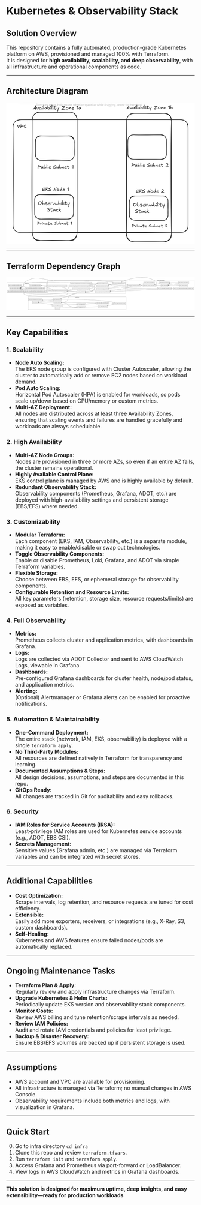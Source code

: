 # Kubernetes & Observability Stack

## Solution Overview

This repository contains a fully automated, production-grade Kubernetes platform on AWS, provisioned and managed 100% with Terraform.  
It is designed for **high availability, scalability, and deep observability**, with all infrastructure and operational components as code.

---

## Architecture Diagram

![Observability EKS Architecture](docs/diagrams/observability_eks_architecture.png)

---

## Terraform Dependency Graph

![Terraform Graph](docs/diagrams/graph.svg)

---

## Key Capabilities

### 1. **Scalability**

- **Node Auto Scaling:**  
  The EKS node group is configured with Cluster Autoscaler, allowing the cluster to automatically add or remove EC2 nodes based on workload demand.
- **Pod Auto Scaling:**  
  Horizontal Pod Autoscaler (HPA) is enabled for workloads, so pods scale up/down based on CPU/memory or custom metrics.
- **Multi-AZ Deployment:**  
  All nodes are distributed across at least three Availability Zones, ensuring that scaling events and failures are handled gracefully and workloads are always schedulable.

### 2. **High Availability**

- **Multi-AZ Node Groups:**  
  Nodes are provisioned in three or more AZs, so even if an entire AZ fails, the cluster remains operational.
- **Highly Available Control Plane:**  
  EKS control plane is managed by AWS and is highly available by default.
- **Redundant Observability Stack:**  
  Observability components (Prometheus, Grafana, ADOT, etc.) are deployed with high-availability settings and persistent storage (EBS/EFS) where needed.

### 3. **Customizability**

- **Modular Terraform:**  
  Each component (EKS, IAM, Observability, etc.) is a separate module, making it easy to enable/disable or swap out technologies.
- **Toggle Observability Components:**  
  Enable or disable Prometheus, Loki, Grafana, and ADOT via simple Terraform variables.
- **Flexible Storage:**  
  Choose between EBS, EFS, or ephemeral storage for observability components.
- **Configurable Retention and Resource Limits:**  
  All key parameters (retention, storage size, resource requests/limits) are exposed as variables.

### 4. **Full Observability**

- **Metrics:**  
  Prometheus collects cluster and application metrics, with dashboards in Grafana.
- **Logs:**  
  Logs are collected via ADOT Collector and sent to AWS CloudWatch Logs, viewable in Grafana.
- **Dashboards:**  
  Pre-configured Grafana dashboards for cluster health, node/pod status, and application metrics.
- **Alerting:**  
  (Optional) Alertmanager or Grafana alerts can be enabled for proactive notifications.

### 5. **Automation & Maintainability**

- **One-Command Deployment:**  
  The entire stack (network, IAM, EKS, observability) is deployed with a single `terraform apply`.
- **No Third-Party Modules:**  
  All resources are defined natively in Terraform for transparency and learning.
- **Documented Assumptions & Steps:**  
  All design decisions, assumptions, and steps are documented in this repo.
- **GitOps Ready:**  
  All changes are tracked in Git for auditability and easy rollbacks.

### 6. **Security**

- **IAM Roles for Service Accounts (IRSA):**  
  Least-privilege IAM roles are used for Kubernetes service accounts (e.g., ADOT, EBS CSI).
- **Secrets Management:**  
  Sensitive values (Grafana admin, etc.) are managed via Terraform variables and can be integrated with secret stores.

---

## Additional Capabilities

- **Cost Optimization:**  
  Scrape intervals, log retention, and resource requests are tuned for cost efficiency.
- **Extensible:**  
  Easily add more exporters, receivers, or integrations (e.g., X-Ray, S3, custom dashboards).
- **Self-Healing:**  
  Kubernetes and AWS features ensure failed nodes/pods are automatically replaced.

---

## Ongoing Maintenance Tasks

- **Terraform Plan & Apply:**  
  Regularly review and apply infrastructure changes via Terraform.
- **Upgrade Kubernetes & Helm Charts:**  
  Periodically update EKS version and observability stack components.
- **Monitor Costs:**  
  Review AWS billing and tune retention/scrape intervals as needed.
- **Review IAM Policies:**  
  Audit and rotate IAM credentials and policies for least privilege.
- **Backup & Disaster Recovery:**  
  Ensure EBS/EFS volumes are backed up if persistent storage is used.

---

## Assumptions

- AWS account and VPC are available for provisioning.
- All infrastructure is managed via Terraform; no manual changes in AWS Console.
- Observability requirements include both metrics and logs, with visualization in Grafana.

---

## Quick Start
0. Go to infra directory `cd infra`
1. Clone this repo and review `terraform.tfvars`.
2. Run `terraform init` and `terraform apply`.
3. Access Grafana and Prometheus via port-forward or LoadBalancer.
4. View logs in AWS CloudWatch and metrics in Grafana dashboards.

---

**This solution is designed for maximum uptime, deep insights, and easy extensibility—ready for production workloads**
